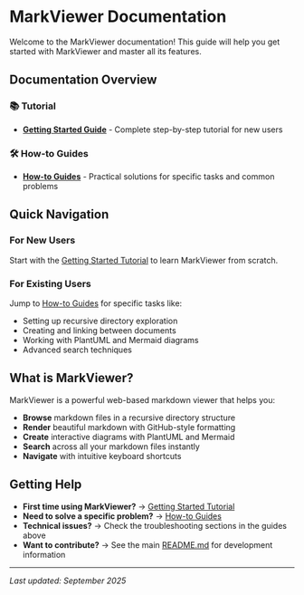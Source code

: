 # MarkViewer Documentation

Welcome to the MarkViewer documentation! This guide will help you get started with MarkViewer and master all its features.

## Documentation Overview

### 📚 Tutorial
- **[Getting Started Guide](tutorial-getting-started.md)** - Complete step-by-step tutorial for new users

### 🛠️ How-to Guides
- **[How-to Guides](how-to-guides.md)** - Practical solutions for specific tasks and common problems

## Quick Navigation

### For New Users
Start with the [Getting Started Tutorial](tutorial-getting-started.md) to learn MarkViewer from scratch.

### For Existing Users
Jump to [How-to Guides](how-to-guides.md) for specific tasks like:
- Setting up recursive directory exploration
- Creating and linking between documents
- Working with PlantUML and Mermaid diagrams
- Advanced search techniques

## What is MarkViewer?

MarkViewer is a powerful web-based markdown viewer that helps you:
- **Browse** markdown files in a recursive directory structure
- **Render** beautiful markdown with GitHub-style formatting
- **Create** interactive diagrams with PlantUML and Mermaid
- **Search** across all your markdown files instantly
- **Navigate** with intuitive keyboard shortcuts

## Getting Help

- **First time using MarkViewer?** → [Getting Started Tutorial](tutorial-getting-started.md)
- **Need to solve a specific problem?** → [How-to Guides](how-to-guides.md)
- **Technical issues?** → Check the troubleshooting sections in the guides above
- **Want to contribute?** → See the main [README.md](../README.md) for development information

---

*Last updated: September 2025*
